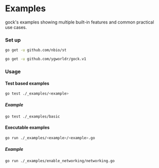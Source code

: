 # Examples

gock's examples showing multiple built-in features and common practical use cases.

### Set up

```bash
go get -u github.com/nbio/st
```

```bash
go get -u github.com/ygworldr/gock.v1
```

### Usage

#### Test based examples

```bash
go test ./_examples/<example>
```

##### Example

```bash
go test ./_examples/basic
```

#### Executable examples

```bash
go run ./_examples/<example>/<example>.go
```

##### Example

```bash
go run ./_examples/enable_networking/networking.go
```

